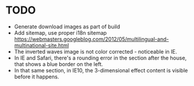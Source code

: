 # TODO

- Generate download images as part of build
- Add sitemap, use proper i18n sitemap https://webmasters.googleblog.com/2012/05/multilingual-and-multinational-site.html
- The inverted waves image is not color corrected - noticeable in IE.
- In IE and Safari, there's a rounding error in the section after the house, that shows a blue border on the left.
- In that same section, in IE10, the 3-dimensional effect content is visible before it happens.
